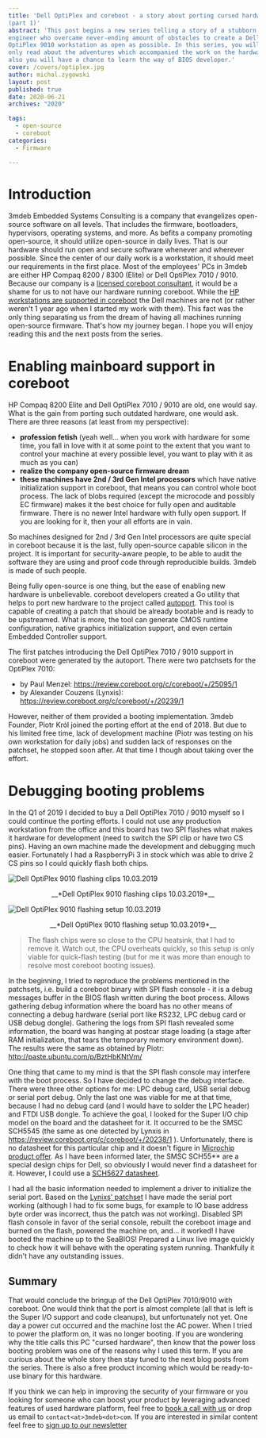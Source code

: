 ```yaml
---
title: 'Dell OptiPlex and coreboot - a story about porting cursed hardware
(part 1)'
abstract: 'This post begins a new series telling a story of a stubborn firmware
engineer who overcame never-ending amount of obstacles to create a Dell
OptiPlex 9010 workstation as open as possible. In this series, you will not
only read about the adventures which accompanied the work on the hardware but
also you will have a chance to learn the way of BIOS developer.'
cover: /covers/optiplex.jpg
author: michal.zygowski
layout: post
published: true
date: 2020-06-21
archives: "2020"

tags:
  - open-source
  - coreboot
categories:
  - Firmware

---
```


# Introduction

3mdeb Embedded Systems Consulting is a company that evangelizes open-source
software on all levels. That includes the firmware, bootloaders, hypervisors,
operating systems, and more. As befits a company promoting open-source, it
should utilize open-source in daily lives. That is our hardware should run open
and secure software whenever and wherever possible. Since the center of our
daily work is a workstation, it should meet our requirements in the first
place. Most of the employees' PCs in 3mdeb are either HP Compaq 8200 / 8300
(Elite) or Dell OptiPlex 7010 / 9010. Because our company is a
[licensed coreboot consultant](https://www.coreboot.org/consulting.html),
it would be a shame for us to not have our hardware running coreboot.
While the [HP workstations are supported in coreboot](https://doc.coreboot.org/mainboard/hp/compaq_8200_sff.html)
the Dell machines are not (or rather weren't 1 year ago when I started my work
with them). This fact was the only thing separating us from the dream of having
all machines running open-source firmware. That's how my journey began. I hope
you will enjoy reading this and the next posts from the series.

# Enabling mainboard support in coreboot

HP Compaq 8200 Elite and Dell OptiPlex 7010 / 9010 are old, one would say. What
is the gain from porting such outdated hardware, one would ask. There are three
reasons (at least from my perspective):

- **profession fetish** (yeah well... when you work with hardware for some
  time, you fall in love with it at some point to the extent that you want to
  control your machine at every possible level, you want to play with it as
  much as you can)
- **realize the company open-source firmware dream**
- **these machines have 2nd / 3rd Gen Intel processors** which have native
  initialization support in coreboot, that means you can control whole boot
  process. The lack of blobs required (except the microcode and possibly EC
  firmware) makes it the best choice for fully open and auditable firmware.
  There is no newer Intel hardware with fully open support. If you are looking
  for it, then your all efforts are in vain.

So machines designed for 2nd / 3rd Gen Intel processors are quite special in
coreboot because it is the last, fully open-source capable silicon in the
project. It is important for security-aware people, to be able to audit the
software they are using and proof code through reproducible builds. 3mdeb is
made of such people.

Being fully open-source is one thing, but the ease of enabling new hardware is
unbelievable. coreboot developers created a Go utility that helps to port new
hardware to the project called [autoport](https://github.com/coreboot/coreboot/blob/master/util/autoport/readme.md).
This tool is capable of creating a patch that should be already bootable and is
ready to be upstreamed. What is more, the tool can generate CMOS runtime
configuration, native graphics initialization support, and even certain
Embedded Controller support.

The first patches introducing the Dell OptiPlex 7010 / 9010 support in coreboot
were generated by the autoport. There were two patchsets for the OptiPlex 7010:

- by Paul Menzel: https://review.coreboot.org/c/coreboot/+/25095/1
- by Alexander Couzens (Lynxis): https://review.coreboot.org/c/coreboot/+/20239/1

However, neither of them provided a booting implementation. 3mdeb Founder,
Piotr Król joined the porting effort at the end of 2018. But due to his limited
free time, lack of development machine (Piotr was testing on his own
workstation for daily jobs) and sudden lack of responses on the patchset, he
stopped soon after. At that time I though about taking over the effort.

# Debugging booting problems

In the Q1 of 2019 I decided to buy a Dell OptiPlex 7010 / 9010 myself so I
could continue the porting efforts. I could not use any production workstation
from the office and this board has two SPI flashes what makes it hardware for
development (need to switch the SPI clip or have two CS pins). Having an own
machine made the development and debugging much easier. Fortunately I had a
RaspberryPi 3 in stock which was able to drive 2 CS pins so I could quickly
flash both chips.

![Dell OptiPlex 9010 flashing clips 10.03.2019](/img/optiplex_clips.jpg)

<center>__*Dell OptiPlex 9010 flashing clips 10.03.2019*__</center>

![Dell OptiPlex 9010 flashing setup 10.03.2019](/img/optiplex_setup.jpg)

<center>__*Dell OptiPlex 9010 flashing setup 10.03.2019*__</center>

> The flash chips were so close to the CPU heatsink, that I had to remove it.
> Watch out, the CPU overheats quickly, so this setup is only viable for
> quick-flash testing (but for me it was more than enough to resolve most
> coreboot booting issues).

In the beginning, I tried to reproduce the problems mentioned in the patchsets,
i.e. build a coreboot binary with SPI flash console - it is a debug messages
buffer in the BIOS flash written during the boot process. Allows gathering
debug information where the board has no other means of connecting a debug
hardware (serial port like RS232, LPC debug card or USB debug dongle).
Gathering the logs from SPI flash revealed some information, the board was
hanging at postcar stage loading (a stage after RAM initialization, that tears
the temporary memory environment down). The results were the same as obtained
by Piotr: http://paste.ubuntu.com/p/BztHbKNtVm/

One thing that came to my mind is that the SPI flash console may interfere with
the boot process. So I have decided to change the debug interface. There were
three other options for me: LPC debug card, USB serial debug or serial port
debug. Only the last one was viable for me at that time, because I had no debug
card (and I would have to solder the LPC header) and FTDI USB dongle. To
achieve the goal, I looked for the Super I/O chip model on the board and the
datasheet for it. It occurred to be the SMSC SCH5545 (the same as one detected
by Lynxis in https://review.coreboot.org/c/coreboot/+/20238/1 ).
Unfortunately, there is no datasheet for this particular chip and it doesn't
figure in [Microchip product offer](https://www.microchip.com/design-centers/embedded-controllers-and-super-i-o/products/desktop-and-super-i-o).
As I have been informed later, the SMSC SCH55\*\* are a special design chips
for Dell, so obviously I would never find a datasheet for it. However, I could
use a [SCH5627 datasheet](http://ww1.microchip.com/downloads/en/DeviceDoc/00001996A.pdf).

I had all the basic information needed to implement a driver to initialize the
serial port. Based on the [Lynixs' patchset](https://review.coreboot.org/c/coreboot/+/20238/1)
I have made the serial port working (although I had to fix some bugs, for
example to IO base address byte order was incorrect, thus the patch was not
working). Disabled SPI flash console in favor of the serial console, rebuilt
the coreboot image and burned on the flash, powered the machine on, and... it
worked! I have booted the machine up to the SeaBIOS! Prepared a Linux live
image quickly to check how it will behave with the operating system running.
Thankfully it didn't have any outstanding issues.

## Summary

That would conclude the bringup of the Dell OptiPlex 7010/9010 with coreboot.
One would think that the port is almost complete (all that is left is the Super
I/O support and code cleanups), but unfortunately not yet. One day a power cut
occurred and the machine lost the AC power. When I tried to power the platform
on, it was no longer booting. If you are wondering why the title calls this PC
"cursed hardware", then know that the power loss booting problem was one of the
reasons why I used this term. If you are curious about the whole story then
stay tuned to the next blog posts from the series. There is also a free product
incoming which would be ready-to-use binary for this hardware.

If you think we can help in improving the security of your firmware or you
looking for someone who can boost your product by leveraging advanced features
of used hardware platform, feel free to [book a call with us](https://calendly.com/3mdeb/consulting-remote-meeting)
or drop us email to `contact<at>3mdeb<dot>com`. If you are interested in similar
content feel free to [sign up to our newsletter](http://eepurl.com/gfoekD)
